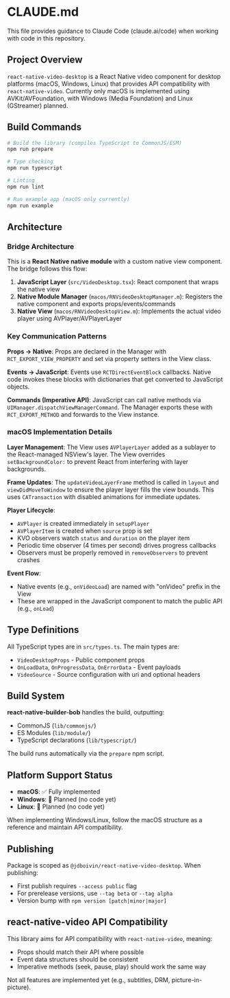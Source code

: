 # CLAUDE.md

This file provides guidance to Claude Code (claude.ai/code) when working with code in this repository.

## Project Overview

`react-native-video-desktop` is a React Native video component for desktop platforms (macOS, Windows, Linux) that provides API compatibility with `react-native-video`. Currently only macOS is implemented using AVKit/AVFoundation, with Windows (Media Foundation) and Linux (GStreamer) planned.

## Build Commands

```bash
# Build the library (compiles TypeScript to CommonJS/ESM)
npm run prepare

# Type checking
npm run typescript

# Linting
npm run lint

# Run example app (macOS only currently)
npm run example
```

## Architecture

### Bridge Architecture

This is a **React Native native module** with a custom native view component. The bridge follows this flow:

1. **JavaScript Layer** (`src/VideoDesktop.tsx`): React component that wraps the native view
2. **Native Module Manager** (`macos/RNVideoDesktopManager.m`): Registers the native component and exports props/events/commands
3. **Native View** (`macos/RNVideoDesktopView.m`): Implements the actual video player using AVPlayer/AVPlayerLayer

### Key Communication Patterns

**Props → Native**: Props are declared in the Manager with `RCT_EXPORT_VIEW_PROPERTY` and set via property setters in the View class.

**Events → JavaScript**: Events use `RCTDirectEventBlock` callbacks. Native code invokes these blocks with dictionaries that get converted to JavaScript objects.

**Commands (Imperative API)**: JavaScript can call native methods via `UIManager.dispatchViewManagerCommand`. The Manager exports these with `RCT_EXPORT_METHOD` and forwards to the View instance.

### macOS Implementation Details

**Layer Management**: The View uses `AVPlayerLayer` added as a sublayer to the React-managed NSView's layer. The View overrides `setBackgroundColor:` to prevent React from interfering with layer backgrounds.

**Frame Updates**: The `updateVideoLayerFrame` method is called in `layout` and `viewDidMoveToWindow` to ensure the player layer fills the view bounds. This uses `CATransaction` with disabled animations for immediate updates.

**Player Lifecycle**:
- `AVPlayer` is created immediately in `setupPlayer`
- `AVPlayerItem` is created when `source` prop is set
- KVO observers watch `status` and `duration` on the player item
- Periodic time observer (4 times per second) drives progress callbacks
- Observers must be properly removed in `removeObservers` to prevent crashes

**Event Flow**:
- Native events (e.g., `onVideoLoad`) are named with "onVideo" prefix in the View
- These are wrapped in the JavaScript component to match the public API (e.g., `onLoad`)

## Type Definitions

All TypeScript types are in `src/types.ts`. The main types are:
- `VideoDesktopProps` - Public component props
- `OnLoadData`, `OnProgressData`, `OnErrorData` - Event payloads
- `VideoSource` - Source configuration with uri and optional headers

## Build System

**react-native-builder-bob** handles the build, outputting:
- CommonJS (`lib/commonjs/`)
- ES Modules (`lib/module/`)
- TypeScript declarations (`lib/typescript/`)

The build runs automatically via the `prepare` npm script.

## Platform Support Status

- **macOS**: ✅ Fully implemented
- **Windows**: 🚧 Planned (no code yet)
- **Linux**: 🚧 Planned (no code yet)

When implementing Windows/Linux, follow the macOS structure as a reference and maintain API compatibility.

## Publishing

Package is scoped as `@jdboivin/react-native-video-desktop`. When publishing:
- First publish requires `--access public` flag
- For prerelease versions, use `--tag beta` or `--tag alpha`
- Version bump with `npm version [patch|minor|major]`

## react-native-video API Compatibility

This library aims for API compatibility with `react-native-video`, meaning:
- Props should match their API where possible
- Event data structures should be consistent
- Imperative methods (seek, pause, play) should work the same way

Not all features are implemented yet (e.g., subtitles, DRM, picture-in-picture).
